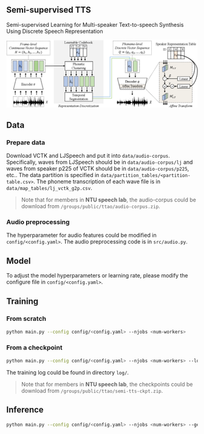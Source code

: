 ## Semi-supervised TTS
Semi-supervised Learning for Multi-speaker Text-to-speech Synthesis Using Discrete Speech Representation
<p align="center">
  <img src="illustration.png">
</p>

## Data
### Prepare data
Download VCTK and LJSpeech and put it into `data/audio-corpus`. Specifically, waves from LJSpeech should be in `data/audio-corpus/lj` and waves from speaker p225 of VCTK should be in `data/audio-corpus/p225`, etc..
The data partition is specified in `data/partition_tables/<partition-table.csv>`.
The phoneme transcription of each wave file is in `data/map_tables/lj_vctk_g2p.csv`.
>Note that for members in **NTU speech lab**, the audio-corpus could be download from `/groups/public/ttao/audio-corpus.zip`.

### Audio preprocessing
The hyperparameter for audio features could be modified in `config/<config.yaml>`.
The audio preprocessing code is in `src/audio.py`.

## Model
To adjust the model hyperparameters or learning rate, please modify the configure file in `config/<config.yaml>`.

## Training
### From scratch
```sh
python main.py --config config/<config.yaml> --njobs <num-workers>
```
### From a checkpoint
```sh
python main.py --config config/<config.yaml> --njobs <num-workers> --load <checkpoint-path>
```
The training log could be found in directory `log/`.
>Note that for members in **NTU speech lab**, the checkpoints could be download from `/groups/public/ttao/semi-tts-ckpt.zip`.

## Inference
```sh
python main.py --config config/<config.yaml> --njobs <num-workers> --gen-specgram
```
